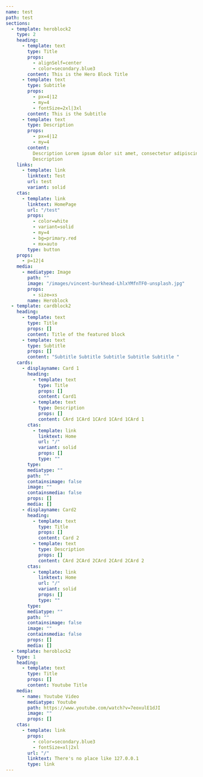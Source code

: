 ```yaml
---
name: test
path: test
sections:
  - template: heroblock2
    type: 2
    heading:
      - template: text
        type: Title
        props:
          - alignSelf=center
          - color=secondary.blue3
        content: This is the Hero Block Title
      - template: text
        type: Subtitle
        props:
          - px=4|12
          - my=4
          - fontSize=2xl|3xl
        content: This is the Subtitle
      - template: text
        type: Description
        props:
          - px=4|12
          - my=4
        content:
          Description Lorem ipsum dolor sit amet, consectetur adipiscing elit. Cras faucibus, eros vitae condimentum vestibulum, augue ipsum congue augue, eget consectetur mauris purus non massa. Nulla facilisi. Proin ullamcorper libero efficitur sem dapibus, sit amet condimentum sapien tincidunt. Nam felis sem, tristique vel imperdiet faucibus, tincidunt at tortor. Nulla faucibus tincidunt lectus, sed luctus nulla tristique ac. Nunc consectetur odio massa, eu molestie enim aliquam vel. Nullam nulla turpis, maximus vel est quis, vestibulum dictum leo.
          Description
    links:
      - template: link
        linktext: Test
        url: test
        variant: solid
    ctas:
      - template: link
        linktext: HomePage
        url: "/test"
        props:
          - color=white
          - variant=solid
          - my=4
          - bg=primary.red
          - mx=auto
        type: button
    props:
      - p=12|4
    media:
      - mediatype: Image
        path: ""
        image: "/images/vincent-burkhead-LhlxYMfnTF0-unsplash.jpg"
        props:
          - size=xs
        name: Heroblock
  - template: cardblock2
    heading:
      - template: text
        type: Title
        props: []
        content: Title of the featured block
      - template: text
        type: Subtitle
        props: []
        content: "Subtitle Subtitle Subtitle Subtitle Subtitle "
    cards:
      - displayname: Card 1
        heading:
          - template: text
            type: Title
            props: []
            content: Card1
          - template: text
            type: Description
            props: []
            content: CArd 1CArd 1CArd 1CArd 1CArd 1
        ctas:
          - template: link
            linktext: Home
            url: "/"
            variant: solid
            props: []
            type: ""
        type:
        mediatype: ""
        path: ""
        containsimage: false
        image: ""
        containsmedia: false
        props: []
        media: []
      - displayname: Card2
        heading:
          - template: text
            type: Title
            props: []
            content: Card 2
          - template: text
            type: Description
            props: []
            content: CArd 2CArd 2CArd 2CArd 2CArd 2
        ctas:
          - template: link
            linktext: Home
            url: "/"
            variant: solid
            props: []
            type: ""
        type:
        mediatype: ""
        path: ""
        containsimage: false
        image: ""
        containsmedia: false
        props: []
        media: []
  - template: heroblock2
    type: 1
    heading:
      - template: text
        type: Title
        props: []
        content: Youtube Title
    media:
      - name: Youtube Video
        mediatype: Youtube
        path: https://www.youtube.com/watch?v=7eoxulE1dJI
        image: ""
        props: []
    ctas:
      - template: link
        props:
          - color=secondary.blue3
          - fontSize=xl|2xl
        url: "/"
        linktext: There's no place like 127.0.0.1
        type: link
---
```

